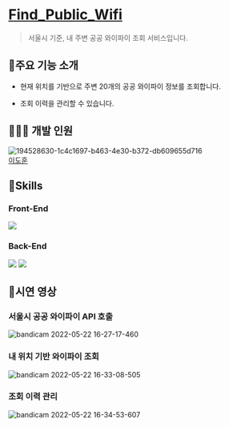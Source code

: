 # [Find_Public_Wifi](https://www.notion.so/dokuny/Find-Public-Wifi-a7e28573a69c45bfac39ba39f9e10be4)

> 서울시 기준, 내 주변 공공 와이파이 조회 서비스입니다.

## 📜주요 기능 소개

- 현재 위치를 기반으로 주변 20개의 공공 와이파이 정보를 조회합니다.

- 조회 이력을 관리할 수 있습니다.

## 🧑‍🤝‍🧑 개발 인원

![194528630-1c4c1697-b463-4e30-b372-db609655d716](https://user-images.githubusercontent.com/49369306/194532101-beb7a539-2dc5-41a9-beb5-2cae516fe0ae.jpg)  
[이도훈](https://github.com/Dokuny)

## 🔧Skills
### Front-End
<img src="https://img.shields.io/badge/JSP-E34F26?style=for-the-badge&logo=JSP&logoColor=white"> 

### Back-End
<img src ="https://img.shields.io/badge/Java-007396.svg?&style=for-the-badge&logo=Java&logoColor=White"/> <img src ="https://img.shields.io/badge/SQLite-003B57.svg?&style=for-the-badge&logo=SQLite&logoColor=White"/> 

## 🏢시연 영상
### 서울시 공공 와이파이 API 호출
![bandicam 2022-05-22 16-27-17-460](https://user-images.githubusercontent.com/87813831/194745260-6f1dc0b5-14db-45df-9cdc-dbb779c1cff6.gif)
### 내 위치 기반 와이파이 조회
![bandicam 2022-05-22 16-33-08-505](https://user-images.githubusercontent.com/87813831/194745859-2e1a508e-7c7c-4dde-b285-ba0b68b319ea.gif)
### 조회 이력 관리
![bandicam 2022-05-22 16-34-53-607](https://user-images.githubusercontent.com/87813831/194745869-d3b2b1d6-f311-4689-8085-389f8725580b.gif)

